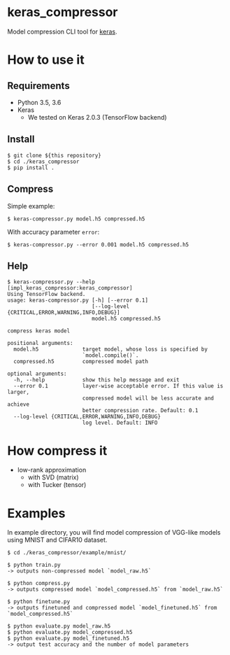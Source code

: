 # keras_compressor
Model compression CLI tool for [keras](https://github.com/fchollet/keras).

# How to use it

## Requirements
- Python 3.5, 3.6
- Keras
    - We tested on Keras 2.0.3 (TensorFlow backend)

## Install
```
$ git clone ${this repository}
$ cd ./keras_compressor
$ pip install .
```

## Compress
Simple example:
```
$ keras-compressor.py model.h5 compressed.h5
```

With accuracy parameter `error`:
```
$ keras-compressor.py --error 0.001 model.h5 compressed.h5
```

## Help
```
$ keras-compressor.py --help                                                                               [impl_keras_compressor:keras_compressor]
Using TensorFlow backend.
usage: keras-compressor.py [-h] [--error 0.1]
                           [--log-level {CRITICAL,ERROR,WARNING,INFO,DEBUG}]
                           model.h5 compressed.h5

compress keras model

positional arguments:
  model.h5              target model, whose loss is specified by
                        `model.compile()`.
  compressed.h5         compressed model path

optional arguments:
  -h, --help            show this help message and exit
  --error 0.1           layer-wise acceptable error. If this value is larger,
                        compressed model will be less accurate and achieve
                        better compression rate. Default: 0.1
  --log-level {CRITICAL,ERROR,WARNING,INFO,DEBUG}
                        log level. Default: INFO
```

# How compress it
- low-rank approximation
  - with SVD (matrix)
  - with Tucker (tensor)

# Examples
In example directory, you will find model compression of VGG-like models using MNIST and CIFAR10 dataset.

```console
$ cd ./keras_compressor/example/mnist/

$ python train.py
-> outputs non-compressed model `model_raw.h5`

$ python compress.py
-> outputs compressed model `model_compressed.h5` from `model_raw.h5`

$ python finetune.py
-> outputs finetuned and compressed model `model_finetuned.h5` from `model_compressed.h5`

$ python evaluate.py model_raw.h5
$ python evaluate.py model_compressed.h5
$ python evaluate.py model_finetuned.h5
-> output test accuracy and the number of model parameters
```
